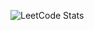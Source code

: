 ![LeetCode Stats](https://leetcard.jacoblin.cool/komour?theme=dark&font=Baloo%202)  

<!-- ![Anurag's GitHub stats](https://github-readme-stats.vercel.app/api?username=komour&hide=stars,issues,contribs&theme=dark&count_private=true&show_icons=true) -->
